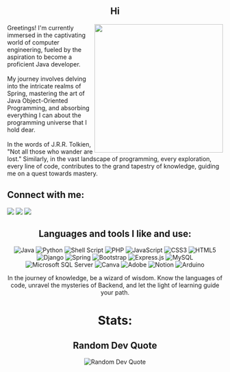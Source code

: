 <div align="center">
  <h2>Hi</h2>
</div>
<img src="https://iili.io/HyiXz8P.png" min-width="300px" max-width="300px" width="300px" align="right">

<p align="left">
Greetings! I'm currently immersed in the captivating world of computer engineering, fueled by the aspiration to become a proficient Java developer.<br>
  <br>My journey involves delving into the intricate realms of Spring, mastering the art of Java Object-Oriented Programming, and absorbing everything I can about the programming universe that I hold dear.<br>
  <br>In the words of J.R.R. Tolkien, "Not all those who wander are lost." Similarly, in the vast landscape of programming, every exploration, every line of code, contributes to the grand tapestry of knowledge, guiding me on a quest towards mastery.
  <br>
</p>

<div align="left">
  <h2>Connect with me:</h2>
  <a href = "mailto:matheuss.cirq@outlook.com"><img src="https://img.shields.io/badge/-Gmail-%23333?style=for-the-badge&logo=gmail&logoColor=white" target="_blank"></a>
  <a href="https://instagram.com/TeuHere" target="_blank"><img src="https://img.shields.io/badge/Instagram-E4405F?style=for-the-badge&logo=instagram&logoColor=white" target="_blank"></a>
  <a href="https://linkedin.com/in/matheus-s-cirqueira-6187b5199" target="_blank"><img src="https://img.shields.io/badge/-LinkedIn-%230077B5?style=for-the-badge&logo=linkedin&logoColor=white" target="_blank"></a>
</div>


<div align="center">
  <h2>Languages and tools I like and use:</h2>
  <img src="https://img.shields.io/badge/java-%23ED8B00.svg?style=flat-square&logo=openjdk&logoColor=white" alt="Java">
  <img src="https://img.shields.io/badge/python-3670A0?style=flat-square&logo=python&logoColor=ffdd54" alt="Python">
  <img src="https://img.shields.io/badge/shell_script-%23121011.svg?style=flat-square&logo=gnu-bash&logoColor=white" alt="Shell Script">
  <img src="https://img.shields.io/badge/php-%23777BB4.svg?style=flat-square&logo=php&logoColor=white" alt="PHP">
  <img src="https://img.shields.io/badge/javascript-%23323330.svg?style=flat-square&logo=javascript&logoColor=%23F7DF1E" alt="JavaScript">
  <img src="https://img.shields.io/badge/css3-%231572B6.svg?style=flat-square&logo=css3&logoColor=white" alt="CSS3">
  <img src="https://img.shields.io/badge/html5-%23E34F26.svg?style=flat-square&logo=html5&logoColor=white" alt="HTML5">
  <img src="https://img.shields.io/badge/django-%23092E20.svg?style=flat-square&logo=django&logoColor=white" alt="Django">
  <img src="https://img.shields.io/badge/spring-%236DB33F.svg?style=flat-square&logo=spring&logoColor=white" alt="Spring">
  <img src="https://img.shields.io/badge/bootstrap-%238511FA.svg?style=flat-square&logo=bootstrap&logoColor=white" alt="Bootstrap">
  <img src="https://img.shields.io/badge/express.js-%23404d59.svg?style=flat-square&logo=express&logoColor=%2361DAFB" alt="Express.js">
  <img src="https://img.shields.io/badge/mysql-%2300000f.svg?style=flat-square&logo=mysql&logoColor=white" alt="MySQL">
  <img src="https://img.shields.io/badge/Microsoft%20SQL%20Server-CC2927?style=flat-square&logo=microsoft%20sql%20server&logoColor=white" alt="Microsoft SQL Server">
  <img src="https://img.shields.io/badge/Canva-%2300C4CC.svg?style=flat-square&logo=Canva&logoColor=white" alt="Canva">
  <img src="https://img.shields.io/badge/adobe-%23FF0000.svg?style=flat-square&logo=adobe&logoColor=white" alt="Adobe">
  <img src="https://img.shields.io/badge/Notion-%23000000.svg?style=flat-square&logo=notion&logoColor=white" alt="Notion">
  <img src="https://img.shields.io/badge/-Arduino-00979D?style=flat-square&logo=Arduino&logoColor=white" alt="Arduino">
</div>

<p align="center">
In the journey of knowledge, be a wizard of wisdom. Know the languages of code, unravel the mysteries of Backend, and let the light of learning guide your path.
</p>

<div align="center">
  <h1>Stats:</h1>
  <table style="margin: 0 auto; display: none;">
    <tr>
      <td>
        <img height="170px" src="https://github-readme-streak-stats.herokuapp.com/?user=teteuhere&theme=dark&hide_border=false"/>
      </td>
      <td>
        <img height="170px" src="https://github-readme-stats.vercel.app/api/top-langs/?username=teteuhere&theme=dark&hide_border=false&include_all_commits=true&count_private=false&layout=compact"/> 
      </td>
    </tr>
  </table>
</div>

<div align="center">
  <h2>Random Dev Quote</h2>
  <img src="https://quotes-github-readme.vercel.app/api?type=horizontal&theme=radical" alt="Random Dev Quote">
</div>

